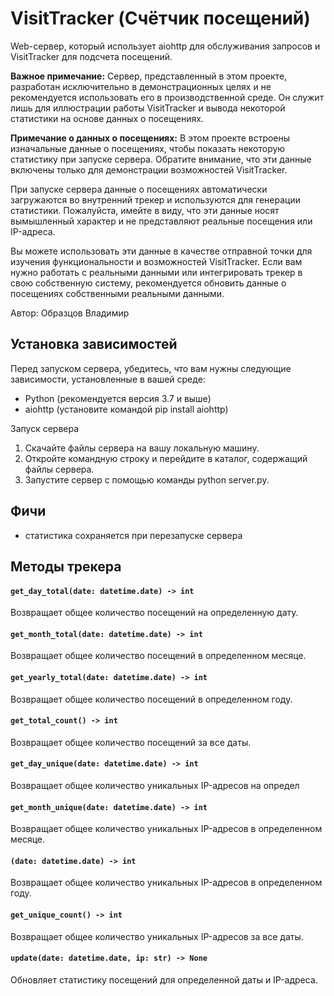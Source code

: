 # VisitTracker (Счётчик посещений)

Web-сервер, который использует aiohttp для обслуживания запросов и VisitTracker для подсчета посещений.

**Важное примечание:** Сервер, представленный в этом проекте, разработан исключительно в демонстрационных целях и не рекомендуется использовать его в производственной среде. Он служит лишь для иллюстрации работы VisitTracker и вывода некоторой статистики на основе данных о посещениях.

**Примечание о данных о посещениях:** В этом проекте встроены изначальные данные о посещениях, чтобы показать некоторую статистику при запуске сервера. Обратите внимание, что эти данные включены только для демонстрации возможностей VisitTracker.

При запуске сервера данные о посещениях автоматически загружаются во внутренний трекер и используются для генерации статистики. Пожалуйста, имейте в виду, что эти данные носят вымышленный характер и не представляют реальные посещения или IP-адреса.

Вы можете использовать эти данные в качестве отправной точки для изучения функциональности и возможностей VisitTracker. Если вам нужно работать с реальными данными или интегрировать трекер в свою собственную систему, рекомендуется обновить данные о посещениях собственными реальными данными.

Автор: Образцов Владимир
## Установка зависимостей

Перед запуском сервера, убедитесь, что вам нужны следующие зависимости, установленные в вашей среде:
* Python (рекомендуется версия 3.7 и выше)
* aiohttp (установите командой pip install aiohttp)

Запуск сервера

1. Скачайте файлы сервера на вашу локальную машину.
2. Откройте командную строку и перейдите в каталог, содержащий файлы сервера.
3. Запустите сервер с помощью команды python server.py.

## Фичи
* статистика сохраняется при перезапуске сервера

## Методы трекера

#### `get_day_total(date: datetime.date) -> int`

Возвращает общее количество посещений на определенную дату.
 
#### `get_month_total(date: datetime.date) -> int`

Возвращает общее количество посещений в определенном месяце.

#### `get_yearly_total(date: datetime.date) -> int`

Возвращает общее количество посещений в определенном году.

#### `get_total_count() -> int`

Возвращает общее количество посещений за все даты.

#### `get_day_unique(date: datetime.date) -> int`

Возвращает общее количество уникальных IP-адресов на определ

#### `get_month_unique(date: datetime.date) -> int`

Возвращает общее количество уникальных IP-адресов в определенном месяце.
#### `(date: datetime.date) -> int`

Возвращает общее количество уникальных IP-адресов в определенном году.
#### `get_unique_count() -> int`

Возвращает общее количество уникальных IP-адресов за все даты.
#### `update(date: datetime.date, ip: str) -> None`

Обновляет статистику посещений для определенной даты и IP-адреса.
